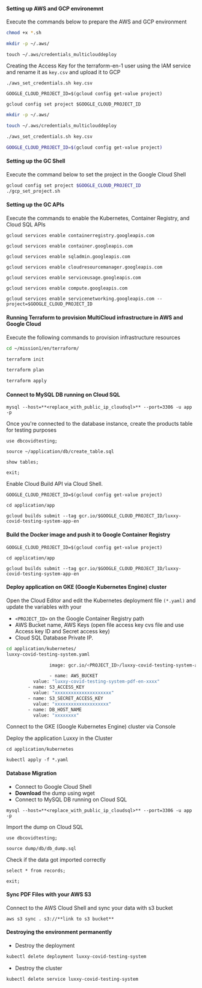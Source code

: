 #### Setting up AWS and GCP environemnt
Execute the commands below to prepare the AWS and GCP environment
```bash
chmod +x *.sh
```
```bash
mkdir -p ~/.aws/
```
```
touch ~/.aws/credentials_multiclouddeploy
```
Creating the Access Key for the terraform-en-1 user using the IAM service and rename it as `key.csv` and upload it to GCP

```
./aws_set_credentials.sh key.csv
```
```
GOOGLE_CLOUD_PROJECT_ID=$(gcloud config get-value project)
```
```
gcloud config set project $GOOGLE_CLOUD_PROJECT_ID
```

```bash
mkdir -p ~/.aws/
```
```bash
touch ~/.aws/credentials_multiclouddeploy
```
```bash
./aws_set_credentials.sh key.csv
```
```bash
GOOGLE_CLOUD_PROJECT_ID=$(gcloud config get-value project)
```

#### Setting up the GC Shell
Execute the command below to set the project in the Google Cloud Shell
```bash
gcloud config set project $GOOGLE_CLOUD_PROJECT_ID
./gcp_set_project.sh
```

#### Setting up the GC APIs
Execute the commands to enable the Kubernetes, Container Registry, and Cloud SQL APIs
```bash
gcloud services enable containerregistry.googleapis.com
```
```
gcloud services enable container.googleapis.com
```
```
gcloud services enable sqladmin.googleapis.com
```
```
gcloud services enable cloudresourcemanager.googleapis.com
```
```
gcloud services enable serviceusage.googleapis.com
```
```
gcloud services enable compute.googleapis.com
```
```
gcloud services enable servicenetworking.googleapis.com --project=$GOOGLE_CLOUD_PROJECT_ID
```

#### Running Terraform to provision MultiCloud infrastructure in AWS and Google Cloud
Execute the following commands to provision infrastructure resources

```bash
cd ~/mission1/en/terraform/
```
```bash
terraform init
```
```bash
terraform plan
```
```bash
terraform apply
```
#### Connect to MySQL DB running on Cloud SQL 
```
mysql --host=**<replace_with_public_ip_cloudsql>** --port=3306 -u app -p
```
Once you're connected to the database instance, create the products table for testing purposes
```
use dbcovidtesting;
```
```
source ~/application/db/create_table.sql
```
```
show tables;
```
```
exit;
```
Enable Cloud Build API via Cloud Shell.
```
GOOGLE_CLOUD_PROJECT_ID=$(gcloud config get-value project)
```
```
cd application/app
```
```
gcloud builds submit --tag gcr.io/$GOOGLE_CLOUD_PROJECT_ID/luxxy-covid-testing-system-app-en
```
#### Build the Docker image and push it to Google Container Registry
```
GOOGLE_CLOUD_PROJECT_ID=$(gcloud config get-value project)
```
```
cd application/app
```
```
gcloud builds submit --tag gcr.io/$GOOGLE_CLOUD_PROJECT_ID/luxxy-covid-testing-system-app-en
```
#### Deploy application on GKE (Google Kubernetes Engine) cluster 
Open the Cloud Editor and edit the Kubernetes deployment file `(*.yaml)` and update the variables with your 
- `<PROJECT_ID>` on the Google Container Registry path
- AWS Bucket name, AWS Keys (open file access key cvs file and use Access key ID and Secret access key)  
- Cloud SQL Database Private IP.

```bash
cd application/kubernetes/
luxxy-covid-testing-system.yaml

				image: gcr.io/<PROJECT_ID>/luxxy-covid-testing-system-app-en:latest

				- name: AWS_BUCKET
          value: "luxxy-covid-testing-system-pdf-en-xxxx"
        - name: S3_ACCESS_KEY
          value: "xxxxxxxxxxxxxxxxxxxxx"
        - name: S3_SECRET_ACCESS_KEY
          value: "xxxxxxxxxxxxxxxxxxxx"
        - name: DB_HOST_NAME
          value: "xxxxxxxx"
```

Connect to the GKE (Google Kubernetes Engine) cluster via Console

Deploy the application Luxxy in the Cluster
```
cd application/kubernetes
```
```
kubectl apply -f *.yaml
```

#### Database Migration

- Connect to Google Cloud Shell
- **Download** the dump using wget
- Connect to MySQL DB running on Cloud SQL 
```
mysql --host=**<replace_with_public_ip_cloudsql>** --port=3306 -u app -p
```
Import the dump on Cloud SQL
```
use dbcovidtesting;
```
```
source dump/db/db_dump.sql
```
Check if the data got imported correctly
```
select * from records;
```
```
exit;
```
#### Sync PDF Files with your AWS S3
Connect to the AWS Cloud Shell and sync your data with s3 bucket
```
aws s3 sync . s3://**link to s3 bucket**
```
#### Destroying the environment permanently
- Destroy the deployment
```bash
kubectl delete deployment luxxy-covid-testing-system
```
- Destroy the cluster
```bash
kubectl delete service luxxy-covid-testing-system
``` 


